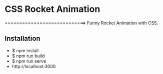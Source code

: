 # CSS Rocket Animation
============================> 
Funny Rocket Animation with CSS.

Installation
--------------------

+ $ npm install
+ $ npm run build
+ $ npm run serve
+ http://localhost:3000
